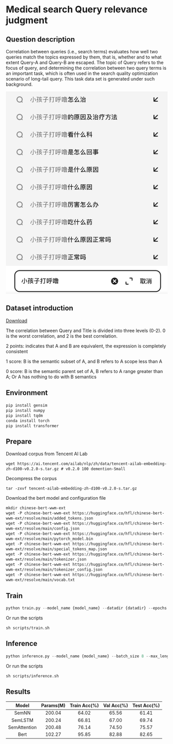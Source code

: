 # Medical search Query relevance judgment

## Question description
Correlation between queries (i.e., search terms) evaluates how well two queries match the topics expressed by them, that is, whether and to what extent Query-A and Query-B are escaped. The topic of Query refers to the focus of query, and determining the correlation between two query terms is an important task, which is often used in the search quality optimization scenario of long-tail query. This task data set is generated under such background.
<div align=center>

![examples](./pic/1.png)
</div>

## Dataset introduction

[Download](https://tianchi.aliyun.com/competition/entrance/532001/information)

The correlation between Query and Title is divided into three levels (0-2). 0 is the worst correlation, and 2 is the best correlation.

2 points: indicates that A and B are equivalent, the expression is completely consistent

1 score: B is the semantic subset of A, and B refers to A scope less than A

0 score: B is the semantic parent set of A, B refers to A range greater than A; Or A has nothing to do with B semantics

## Environment

```shell
pip install gensim
pip install numpy
pip install tqdm
conda install torch
pip install transformer
```

## Prepare
Download corpus from Tencent AI Lab
```shell
wget https://ai.tencent.com/ailab/nlp/zh/data/tencent-ailab-embedding-zh-d100-v0.2.0-s.tar.gz # v0.2.0 100 demention-Small
```
Decompress the corpus
```shell
tar -zxvf tencent-ailab-embedding-zh-d100-v0.2.0-s.tar.gz
```

Download the bert model and configuration file

```shell
mkdir chinese-bert-wwm-ext
wget -P chinese-bert-wwm-ext https://huggingface.co/hfl/chinese-bert-wwm-ext/resolve/main/added_tokens.json
wget -P chinese-bert-wwm-ext https://huggingface.co/hfl/chinese-bert-wwm-ext/resolve/main/config.json
wget -P chinese-bert-wwm-ext https://huggingface.co/hfl/chinese-bert-wwm-ext/resolve/main/pytorch_model.bin
wget -P chinese-bert-wwm-ext https://huggingface.co/hfl/chinese-bert-wwm-ext/resolve/main/special_tokens_map.json
wget -P chinese-bert-wwm-ext https://huggingface.co/hfl/chinese-bert-wwm-ext/resolve/main/tokenizer.json
wget -P chinese-bert-wwm-ext https://huggingface.co/hfl/chinese-bert-wwm-ext/resolve/main/tokenizer_config.json
wget -P chinese-bert-wwm-ext https://huggingface.co/hfl/chinese-bert-wwm-ext/resolve/main/vocab.txt
```
## Train

```python
python train.py --model_name {model_name} --datadir {datadir} --epochs 30 --lr 1e-4 --max_length 32 --batch_size 8 --savepath ./results --gpu 0 --w2v_path {w2v_path}
```
Or run the scripts

```shell
sh scripts/train.sh
```

## Inference
```python
python inference.py --model_name {model_name} --batch_size 8 --max_length 32 --savepath ./results --datadir {datadir} --model_path {model_path} --gpu 0 --w2v_path {w2v_path}
```
Or run the scripts

```shell
sh scripts/inference.sh
```

## Results

<div align=center>

| Model | Params(M) | Train Acc(%) |Val Acc(%)|Test Acc(%)|
| :----:| :----: | :----: |:----:|:----:|
| SemNN | 200.04 | 64.02 |65.56|61.41|
| SemLSTM | 200.24 | 66.81 |67.00|69.74|
| SemAttention |200.48| 76.14 |74.50|75.57|
| Bert | 102.27 | 95.85 |82.88|82.65|

</div>